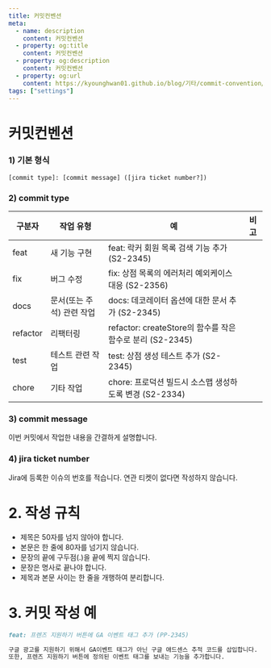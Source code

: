 ```yaml
---
title: 커밋컨벤션
meta:
  - name: description
    content: 커밋컨벤션
  - property: og:title
    content: 커밋컨벤션
  - property: og:description
    content: 커밋컨벤션
  - property: og:url
    content: https://kyounghwan01.github.io/blog/기타/commit-convention/
tags: ["settings"]
---
```


# 커밋컨벤션

### 1) 기본 형식

```
[commit type]: [commit message] ([jira ticket number?])
```

### 2) commit type

| 구분자   | 작업 유형                 | 예                                                        | 비고 |
| -------- | ------------------------- | --------------------------------------------------------- | ---- |
| feat     | 새 기능 구현              | feat: 락커 회원 목록 검색 기능 추가 (S2-2345)             |      |
| fix      | 버그 수정                 | fix: 상점 목록의 에러처리 예외케이스 대응 (S2-2356)       |      |
| docs     | 문서(또는 주석) 관련 작업 | docs: 데코레이터 옵션에 대한 문서 추가 (S2-2345)          |      |
| refactor | 리팩터링                  | refactor: createStore의 함수를 작은 함수로 분리 (S2-2345) |      |
| test     | 테스트 관련 작업          | test: 상점 생성 테스트 추가 (S2-2345)                     |      |
| chore    | 기타 작업                 | chore: 프로덕션 빌드시 소스맵 생성하도록 변경 (S2-2334)   |      |

### 3) commit message

이번 커밋에서 작업한 내용을 간결하게 설명합니다.

### 4) jira ticket number

Jira에 등록한 이슈의 번호를 적습니다.
연관 티켓이 없다면 작성하지 않습니다.

# 2. 작성 규칙

- 제목은 50자를 넘지 않아야 합니다.
- 본문은 한 줄에 80자를 넘기지 않습니다.
- 문장의 끝에 구두점(.)을 끝에 찍지 않습니다.
- 문장은 명사로 끝나야 합니다.
- 제목과 본문 사이는 한 줄을 개행하여 분리합니다.

# 3. 커밋 작성 예

```markdown
feat: 프렌즈 지원하기 버튼에 GA 이벤트 태그 추가 (PP-2345)

구글 광고를 지원하기 위해서 GA이벤트 태그가 아닌 구글 애드센스 추적 코드를 삽입합니다.
또한, 프렌즈 지원하기 버튼에 정의된 이벤트 태그를 보내는 기능을 추가합니다.
```

<TagLinks />

<Disqus />
